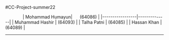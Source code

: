 #CC-Project-summer22

              
 | Mohammad Humayun|      (64086) | 
 |-----------------|--------------|
 | Muhammad Hashir |      (64093) |
 | Talha Patni     |      (64085) |
 | Hassan Khan     |      (64089) |
 __________________________________
